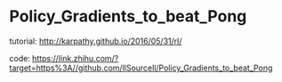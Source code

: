 # Policy_Gradients_to_beat_Pong
tutorial: http://karpathy.github.io/2016/05/31/rl/

code: https://link.zhihu.com/?target=https%3A//github.com/llSourcell/Policy_Gradients_to_beat_Pong
